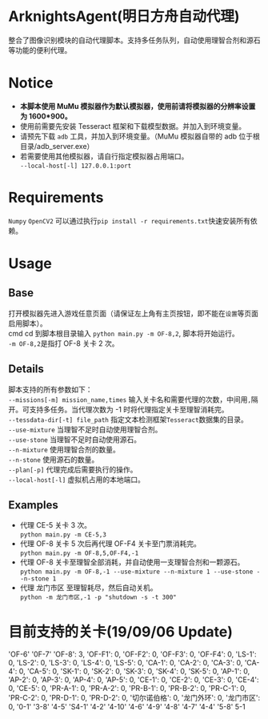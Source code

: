 # ArknightsAgent(明日方舟自动代理)
整合了图像识别模块的自动代理脚本。支持多任务队列，自动使用理智合剂和源石等功能的便利代理。

# Notice
* **本脚本使用 MuMu 模拟器作为默认模拟器，使用前请将模拟器的分辨率设置为 1600*900。**
* 使用前需要先安装 Tesseract 框架和下载模型数据。并加入到环境变量。
* 请预先下载 `adb` 工具，并加入到环境变量。（MuMu 模拟器自带的 adb 位于根目录/adb_server.exe）
* 若需要使用其他模拟器，请自行指定模拟器占用端口。<br>
`--local-host[-l] 127.0.0.1:port`

# Requirements
`Numpy`
`OpenCV2`
可以通过执行`pip install -r requirements.txt`快速安装所有依赖。

# Usage
## Base
打开模拟器先进入游戏任意页面（请保证左上角有主页按钮，即不能在`设置`等页面启用脚本）。<br>
cmd cd 到脚本根目录输入 `python main.py -m OF-8,2`, 脚本将开始运行。<br>
`-m OF-8,2`是指打 OF-8 关卡 2 次。<br>

## Details
脚本支持的所有参数如下：<br>
`--missions[-m] mission_name,times` 输入关卡名和需要代理的次数，中间用`,`隔开。可支持多任务。当代理次数为 -1 时将代理指定关卡至理智消耗完。<br>
`--tessdata-dir[-t] file_path` 指定文本检测框架`Tesseract`数据集的目录。<br>
`--use-mixture` 当理智不足时自动使用理智合剂。<br>
`--use-stone` 当理智不足时自动使用源石。<br>
`--n-mixture` 使用理智合剂的数量。<br>
`--n-stone` 使用源石的数量。<br>
`--plan[-p]` 代理完成后需要执行的操作。<br>
`--local-host[-l]` 虚拟机占用的本地端口。<br>

## Examples
* 代理 CE-5 关卡 3 次。<br>
`python main.py -m CE-5,3`
* 代理 OF-8 关卡 5 次后再代理 OF-F4 关卡至门票消耗完。<br>
`python main.py -m OF-8,5,OF-F4,-1`<br>
* 代理 OF-8 关卡至理智全部消耗，并自动使用一支理智合剂和一颗源石。<br>
`python main.py -m OF-8,-1 --use-mixture --n-mixture 1 --use-stone --n-stone 1`
* 代理 龙门市区 至理智耗尽，然后自动关机。<br>
`python -m 龙门市区,-1 -p "shutdown -s -t 300"`

# 目前支持的关卡(19/09/06 Update)
'OF-6'
'0F-7'
'OF-8': 3,
'OF-F1': 0,
'OF-F2': 0,
'OF-F3': 0,
'OF-F4': 0,
'LS-1': 0,
'LS-2': 0,
'LS-3': 0,
'LS-4': 0,
'LS-5': 0,
'CA-1': 0,
'CA-2': 0,
'CA-3': 0,
'CA-4': 0,
'CA-5': 0,
'SK-1': 0,
'SK-2': 0,
'SK-3': 0,
'SK-4': 0,
'SK-5': 0,
'AP-1': 0,
'AP-2': 0,
'AP-3': 0,
'AP-4': 0,
'AP-5': 0,
'CE-1': 0,
'CE-2': 0,
'CE-3': 0,
'CE-4': 0,
'CE-5': 0,
'PR-A-1': 0,
'PR-A-2': 0,
'PR-B-1': 0,
'PR-B-2': 0,
'PR-C-1': 0,
'PR-C-2': 0,
'PR-D-1': 0,
'PR-D-2': 0,
'切尔诺伯格': 0,
'龙门外环': 0,
'龙门市区': 0,
'0-1'
'3-8'
'4-5'
'S4-1'
'4-2'
'4-10'
'4-6'
'4-9'
'4-8'
'4-7'
'4-4'
'5-8'
5-1
